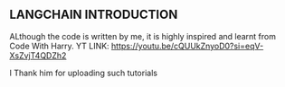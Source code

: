 ## LANGCHAIN INTRODUCTION
ALthough the code is written by me, it is highly inspired and learnt from Code With Harry.
YT LINK: https://youtu.be/cQUUkZnyoD0?si=eqV-XsZvjT4QDZh2  

I Thank him for uploading such tutorials
